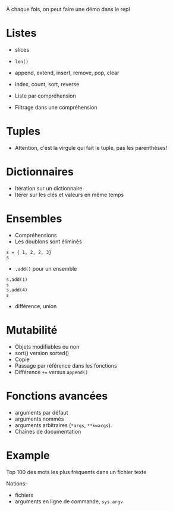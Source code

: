 À chaque fois, on peut faire une démo dans le repl

# Listes


* slices
* `len()`
* append, extend, insert, remove, pop, clear
* index, count, sort, reverse

* Liste par compréhension
* Filtrage dans une compréhension


# Tuples

* Attention, c'est la virgule qui fait le tuple, pas les parenthèses!


# Dictionnaires

* Itération sur un dictionnaire
* Itérer sur les clés et valeurs en même temps

# Ensembles

* Compréhensions
* Les doublons sont éliminés

```
s = { 1, 2, 2, 3}
s
```

* `.add()` pour un ensemble

```
s.add(1)
s
s.add(4)
s
```

* différence, union

# Mutabilité

* Objets modifiables ou non
* sort() version sorted()
* Copie
* Passage par référence dans les fonctions
* Différence `+=` versus `append()`

# Fonctions avancées

* arguments par défaut
* arguments nommés
* arguments arbitraires (`*args`, `**kwargs`).
* Chaînes de documentation

# Example

Top 100 des mots les plus fréquents dans un fichier texte

Notions:
* fichiers
* arguments en ligne de commande, `sys.argv`

```
